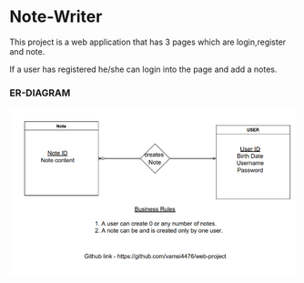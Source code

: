 # Note-Writer

This project is a web application that has 3 pages which are login,register and note.


If a user has registered he/she can login into the page and add a notes. 

### ER-DIAGRAM

![ER diagram!](/public/images/ER_diagram.png "ER DIAGRAM")
